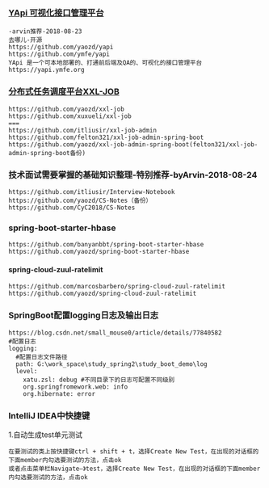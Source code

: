 ### [YApi 可视化接口管理平台](https://github.com/ymfe/yapi)
~~~
-arvin推荐-2018-08-23
去哪儿-开源
https://github.com/yaozd/yapi
https://github.com/ymfe/yapi
YApi 是一个可本地部署的、打通前后端及QA的、可视化的接口管理平台 https://yapi.ymfe.org
~~~
### [分布式任务调度平台XXL-JOB](https://github.com/yaozd/xxl-job)
```
https://github.com/yaozd/xxl-job
https://github.com/xuxueli/xxl-job
===
https://github.com/itliusir/xxl-job-admin
https://github.com/felton321/xxl-job-admin-spring-boot
https://github.com/yaozd/xxl-job-admin-spring-boot(felton321/xxl-job-admin-spring-boot备份)

```
### 技术面试需要掌握的基础知识整理-特别推荐-byArvin-2018-08-24
```
https://github.com/itliusir/Interview-Notebook
https://github.com/yaozd/CS-Notes（备份）
https://github.com/CyC2018/CS-Notes
```
### spring-boot-starter-hbase
```
https://github.com/banyanbbt/spring-boot-starter-hbase
https://github.com/yaozd/spring-boot-starter-hbase
```
#### spring-cloud-zuul-ratelimit
```
https://github.com/marcosbarbero/spring-cloud-zuul-ratelimit
https://github.com/yaozd/spring-cloud-zuul-ratelimit
```

### SpringBoot配置logging日志及输出日志
```
https://blog.csdn.net/small_mouse0/article/details/77840582
#配置日志
logging:
  #配置日志文件路径
  path: G:\work_space\study_spring2\study_boot_demo\log
  level:
    xatu.zsl: debug #不同目录下的日志可配置不同级别
    org.springfromework.web: info
    org.hibernate: error
```
### IntelliJ IDEA中快捷键
1.自动生成test单元测试
```
在要测试的类上按快捷键ctrl + shift + t，选择Create New Test，在出现的对话框的下面member内勾选要测试的方法，点击ok
或者点击菜单栏Navigate–》test，选择Create New Test，在出现的对话框的下面member内勾选要测试的方法，点击ok
``` 